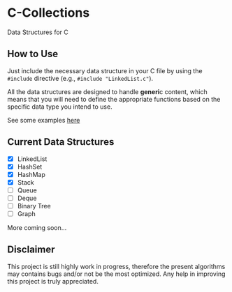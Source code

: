 # C-Collections
Data Structures for C

## How to Use
Just include the necessary data structure in your C file by using the ```#include``` directive (e.g., ```#include "LinkedList.c"```).

All the data structures are designed to handle **generi**c content, which means that you will need to define the appropriate functions based on the specific data type you intend to use.

See some examples [here](https://github.com/Asintotoo/C-Collections/tree/main/test)

## Current Data Structures
- [X] LinkedList
- [X] HashSet
- [X] HashMap
- [X] Stack
- [ ] Queue
- [ ] Deque
- [ ] Binary Tree
- [ ] Graph

More coming soon...


## Disclaimer
This project is still highly work in progress, therefore the present algorithms may contains bugs and/or not be the most optimized. Any help in improving this project is truly appreciated.
